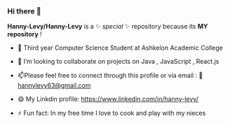 ### Hi there 👋


**Hanny-Levy/Hanny-Levy** is a ✨ _special_ ✨ repository because its **MY repository** !

- 🌱 Third year Computer Science Student at Ashkelon Academic College 

- 👯 I’m looking to collaborate on projects on Java , JavaScript , React.js 

- 📫Please feel free to connect through this profile or via email :
  📧 hannylevy63@gmail.com
  
- 😄 My Linkdin profile: https://www.linkedin.com/in/hanny-levy/
- ⚡ Fun fact: In my free time I love to cook and play with my nieces 

